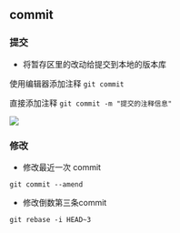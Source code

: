 <!--
 * @Description: 
 * @Version: 1.0
 * @Author: DaLao
 * @Email: dalao_li@163.com
 * @Date: 2021-03-17 18:02:13
 * @LastEditors: DaLao
 * @LastEditTime: 2022-01-13 13:01:35
-->

## commit

### 提交

- 将暂存区里的改动给提交到本地的版本库

使用编辑器添加注释 `git commit`

直接添加注释 `git commit -m "提交的注释信息"`

![](https://cdn.hurra.ltd/img/20220112081127.png)


### 修改

- 修改最近一次 commit 

`git commit --amend`

- 修改倒数第三条commit 

`git rebase -i HEAD~3`


